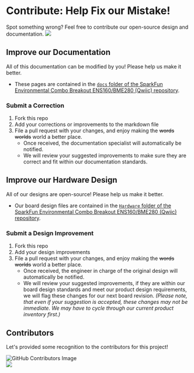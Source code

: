# Contribute: Help Fix our Mistake!
Spot something wrong? Feel free to contribute our open-source design and documentation. <a href="https://github.com/sparkfun/SparkFun_Environmental_Combo_Breakout_ENS160_BME280_QWIIC/pulls" alt="Pull Requests"><img src="https://img.shields.io/github/issues-pr/sparkfun/SparkFun_Environmental_Combo_Breakout_ENS160_BME280_QWIIC.svg" /></a>

## Improve our Documentation
All of this documentation can be modified by you! Please help us make it better.

* These pages are contained in the [`docs` folder of the SparkFun Environmental Combo Breakout ENS160/BME280 (Qwiic) repository](https://github.com/sparkfun/SparkFun_Environmental_Combo_Breakout_ENS160_BME280_QWIIC/tree/main/docs).

### Submit a Correction
1. Fork this repo
2. Add your corrections or improvements to the markdown file
3. File a pull request with your changes, and enjoy making the ~~words~~ ~~worlds~~ world a better place.
    * Once received, the documentation specialist will automatically be notified.
    * We will review your suggested improvements to make sure they are correct and fit within our documentation standards.

## Improve our Hardware Design
All of our designs are open-source! Please help us make it better.

* Our board design files are contained in the [`Hardware` folder of the SparkFun Environmental Combo Breakout ENS160/BME280 (Qwiic) repository](https://github.com/sparkfun/SparkFun_Environmental_Combo_Breakout_ENS160_BME280_QWIIC/tree/main/Hardware).

### Submit a Design Improvement
1. Fork this repo
2. Add your design improvements
3. File a pull request with your changes, and enjoy making the ~~words~~ ~~worlds~~ world a better place.
    * Once received, the engineer in charge of the original design will automatically be notified.
    * We will review your suggested improvements, if they are within our board design standards and meet our product design requirements, we will flag these changes for our next board revision. *(Please note, that even if your suggestion is accepted, these changes may not be immediate. We may have to cycle through our current product inventory first.)*

## Contributors
Let's provided some recognition to the contributors for this project!

![GitHub Contributors Image](https://contrib.rocks/image?repo=sparkfun/SparkFun_Environmental_Combo_Breakout_ENS160_BME280_QWIIC)
<br>
<a href="https://github.com/sparkfun/SparkFun_Environmental_Combo_Breakout_ENS160_BME280_QWIIC/pulls" alt="Pull Requests"><img src="https://img.shields.io/github/contributors/sparkfun/SparkFun_Environmental_Combo_Breakout_ENS160_BME280_QWIIC.svg" /></a>
